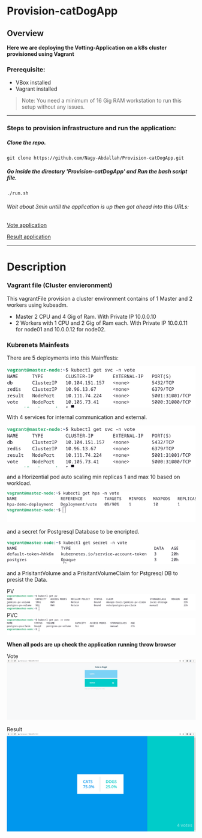 # Provision-catDogApp

## Overview
**Here we are deploying the Votting-Application on a k8s cluster provisioned using Vagrant**


### Prerequisite:
- VBox installed 
- Vagrant installed

>   Note: You need a minimum of 16 Gig RAM workstation to run this setup without any issues. 
----------

### Steps to provision infrastructure and run the application:

##### Clone the repo.
`git clone https://github.com/Nagy-Abdallah/Provision-catDogApp.git`

##### Go inside the directory 'Provision-catDogApp' and Run the bash script file.
`./run.sh`

###### Wait about 3min untill the application is up then got ahead into this URLs:

[Vote application](http://10.0.0.11:31000) 

[Result application](http://10.0.0.11:31001) 

----------

# Description

### Vagrant file (Cluster envieronment)
This vagrantFile provision a cluster environment contains of 1 Master and 2 workers using kubeadm.
- Master 2 CPU and 4 Gig of Ram. With Private IP 10.0.0.10
- 2 Workers with  1 CPU and 2 Gig of Ram each. With Private IP 10.0.0.11 for node01 and 10.0.0.12 for node02.
  
### Kubrenets Mainfests
There are 5 deployments into this Mainffests:

<img src="/Images/svc.png"  >



With 4 services for internal communication and external.

<img src="/Images/svc.png" >


and a Horizential pod auto scaling min replicas 1 and max 10 based on workload.

<img src="/Images/hpa.png" >

and a secret for Postgresql Database to be encripted.

<img src="/Images/secret.png" >

and a PrisitantVolume and a PrisitantVolumeClaim for Pstgresql DB to presist the Data.

PV
<img src="/Images/pv.png" >
PVC
<img src="/Images/pvc.png" >


**When all pods are up check the application running throw browser**

Vote
<img src="/Images/vote.png" >

Result
<img src="/Images/result.png" >
